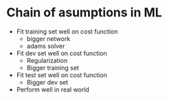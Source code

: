 # Chain of asumptions in ML

- Fit training set well on cost function
  + bigger network
  + adams solver
- Fit dev set well on cost function
  + Regularization
  + Bigger training set
- Fit test set well on cost function
  + Bigger dev set
- Perform well in real world